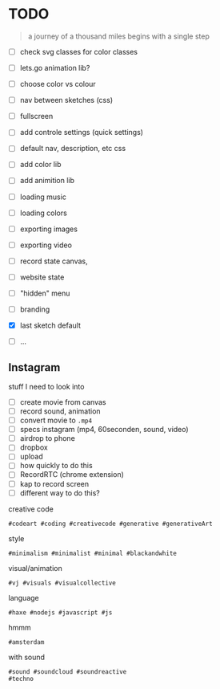 # TODO

> a journey of a thousand miles begins with a single step

- [ ] check svg classes for color classes
- [ ] lets.go animation lib?
- [ ] choose color vs colour
- [ ] nav between sketches (css)
- [ ] fullscreen
- [ ] add controle settings (quick settings)
- [ ] default nav, description, etc css
- [ ] add color lib
- [ ] add animition lib
- [ ] loading music
- [ ] loading colors
- [ ] exporting images
- [ ] exporting video
- [ ] record state canvas,
- [ ] website state
- [ ] "hidden" menu
- [ ] branding
- [x] last sketch default
- [ ] ...





## Instagram

stuff I need to look into

- [ ] create movie from canvas
- [ ] record sound, animation
- [ ] convert movie to `.mp4`
- [ ] specs instagram (mp4, 60seconden, sound, video)
- [ ] airdrop to phone
- [ ] dropbox
- [ ] upload
- [ ] how quickly to do this
- [ ] RecordRTC (chrome extension)
- [ ] kap to record screen
- [ ] different way to do this?

creative code
```
#codeart #coding #creativecode #generative #generativeArt
```

style
```
#minimalism #minimalist #minimal #blackandwhite
```

visual/animation

```
#vj #visuals #visualcollective
```

language

```
#haxe #nodejs #javascript #js
```

hmmm
```
#amsterdam
```

with sound
```
#sound #soundcloud #soundreactive
#techno
```
